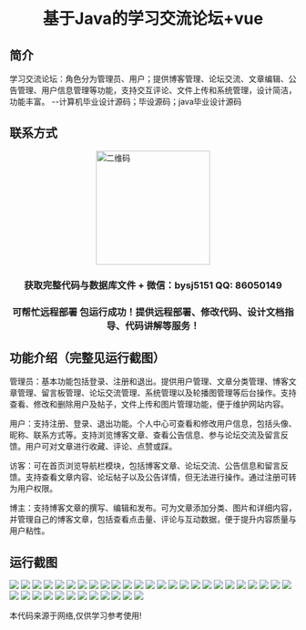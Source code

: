 <p><h1 align="center">基于Java的学习交流论坛+vue</h1></p>

## 简介
学习交流论坛：角色分为管理员、用户；提供博客管理、论坛交流、文章编辑、公告管理、用户信息管理等功能，支持交互评论、文件上传和系统管理，设计简洁，功能丰富。    --计算机毕业设计源码；毕设源码；java毕业设计源码


## 联系方式
<img src="https://bs-1329754181.cos.ap-shanghai.myqcloud.com/wx.jpg" alt="二维码" style="display: block; margin: 0 auto;" width="200px">
<p><h3 align="center">获取完整代码与数据库文件 + 微信：bysj5151 QQ: 86050149</h3></p>
<p><h3 align="center">可帮忙远程部署 包运行成功！提供远程部署、修改代码、设计文档指导、代码讲解等服务！</h3></p>

## 功能介绍（完整见运行截图）
管理员：基本功能包括登录、注册和退出。提供用户管理、文章分类管理、博客文章管理、留言板管理、论坛交流管理、系统管理以及轮播图管理等后台操作。支持查看、修改和删除用户及帖子，文件上传和图片管理功能，便于维护网站内容。

用户：支持注册、登录、退出功能。个人中心可查看和修改用户信息，包括头像、昵称、联系方式等。支持浏览博客文章、查看公告信息、参与论坛交流及留言反馈。用户可对文章进行收藏、评论、点赞或踩。

访客：可在首页浏览导航栏模块，包括博客文章、论坛交流、公告信息和留言反馈。支持查看文章内容、论坛帖子以及公告详情，但无法进行操作。通过注册可转为用户权限。

博主：支持博客文章的撰写、编辑和发布。可为文章添加分类、图片和详细内容，并管理自己的博客文章，包括查看点击量、评论与互动数据，便于提升内容质量与用户粘性。


## 运行截图
![](https://bs-1329754181.cos.ap-shanghai.myqcloud.com/ssm/learningExchangeForum/img/001.jpg)
![](https://bs-1329754181.cos.ap-shanghai.myqcloud.com/ssm/learningExchangeForum/img/002.jpg)
![](https://bs-1329754181.cos.ap-shanghai.myqcloud.com/ssm/learningExchangeForum/img/003.jpg)
![](https://bs-1329754181.cos.ap-shanghai.myqcloud.com/ssm/learningExchangeForum/img/004.jpg)
![](https://bs-1329754181.cos.ap-shanghai.myqcloud.com/ssm/learningExchangeForum/img/005.jpg)
![](https://bs-1329754181.cos.ap-shanghai.myqcloud.com/ssm/learningExchangeForum/img/006.jpg)
![](https://bs-1329754181.cos.ap-shanghai.myqcloud.com/ssm/learningExchangeForum/img/007.jpg)
![](https://bs-1329754181.cos.ap-shanghai.myqcloud.com/ssm/learningExchangeForum/img/008.jpg)
![](https://bs-1329754181.cos.ap-shanghai.myqcloud.com/ssm/learningExchangeForum/img/009.jpg)
![](https://bs-1329754181.cos.ap-shanghai.myqcloud.com/ssm/learningExchangeForum/img/010.jpg)
![](https://bs-1329754181.cos.ap-shanghai.myqcloud.com/ssm/learningExchangeForum/img/011.jpg)
![](https://bs-1329754181.cos.ap-shanghai.myqcloud.com/ssm/learningExchangeForum/img/012.jpg)
![](https://bs-1329754181.cos.ap-shanghai.myqcloud.com/ssm/learningExchangeForum/img/013.jpg)
![](https://bs-1329754181.cos.ap-shanghai.myqcloud.com/ssm/learningExchangeForum/img/014.jpg)
![](https://bs-1329754181.cos.ap-shanghai.myqcloud.com/ssm/learningExchangeForum/img/015.jpg)
![](https://bs-1329754181.cos.ap-shanghai.myqcloud.com/ssm/learningExchangeForum/img/016.jpg)
![](https://bs-1329754181.cos.ap-shanghai.myqcloud.com/ssm/learningExchangeForum/img/017.jpg)
![](https://bs-1329754181.cos.ap-shanghai.myqcloud.com/ssm/learningExchangeForum/img/018.jpg)
![](https://bs-1329754181.cos.ap-shanghai.myqcloud.com/ssm/learningExchangeForum/img/019.jpg)
![](https://bs-1329754181.cos.ap-shanghai.myqcloud.com/ssm/learningExchangeForum/img/020.jpg)
![](https://bs-1329754181.cos.ap-shanghai.myqcloud.com/ssm/learningExchangeForum/img/021.jpg)
![](https://bs-1329754181.cos.ap-shanghai.myqcloud.com/ssm/learningExchangeForum/img/022.jpg)
![](https://bs-1329754181.cos.ap-shanghai.myqcloud.com/ssm/learningExchangeForum/img/023.jpg)
![](https://bs-1329754181.cos.ap-shanghai.myqcloud.com/ssm/learningExchangeForum/img/024.jpg)
![](https://bs-1329754181.cos.ap-shanghai.myqcloud.com/ssm/learningExchangeForum/img/025.jpg)
![](https://bs-1329754181.cos.ap-shanghai.myqcloud.com/ssm/learningExchangeForum/img/026.jpg)
![](https://bs-1329754181.cos.ap-shanghai.myqcloud.com/ssm/learningExchangeForum/img/027.jpg)
![](https://bs-1329754181.cos.ap-shanghai.myqcloud.com/ssm/learningExchangeForum/img/028.jpg)
![](https://bs-1329754181.cos.ap-shanghai.myqcloud.com/ssm/learningExchangeForum/img/029.jpg)
![](https://bs-1329754181.cos.ap-shanghai.myqcloud.com/ssm/learningExchangeForum/img/030.jpg)
![](https://bs-1329754181.cos.ap-shanghai.myqcloud.com/ssm/learningExchangeForum/img/031.jpg)
![](https://bs-1329754181.cos.ap-shanghai.myqcloud.com/ssm/learningExchangeForum/img/032.jpg)
![](https://bs-1329754181.cos.ap-shanghai.myqcloud.com/ssm/learningExchangeForum/img/033.jpg)
![](https://bs-1329754181.cos.ap-shanghai.myqcloud.com/ssm/learningExchangeForum/img/034.jpg)
![](https://bs-1329754181.cos.ap-shanghai.myqcloud.com/ssm/learningExchangeForum/img/035.jpg)
![](https://bs-1329754181.cos.ap-shanghai.myqcloud.com/ssm/learningExchangeForum/img/036.jpg)
![](https://bs-1329754181.cos.ap-shanghai.myqcloud.com/ssm/learningExchangeForum/img/037.jpg)

<p>本代码来源于网络,仅供学习参考使用!</p>
